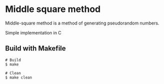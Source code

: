 # Middle square method
Middle-square method is a method of generating pseudorandom numbers.

Simple implementation in C

## Build with Makefile
```
# Build
$ make

# Clean
$ make clean
```
